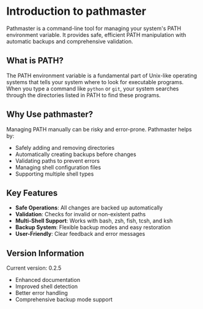 # Introduction to pathmaster

Pathmaster is a command-line tool for managing your system's PATH environment variable. It provides safe, efficient PATH manipulation with automatic backups and comprehensive validation.

## What is PATH?

The PATH environment variable is a fundamental part of Unix-like operating systems that tells your system where to look for executable programs. When you type a command like `python` or `git`, your system searches through the directories listed in PATH to find these programs.

## Why Use pathmaster?

Managing PATH manually can be risky and error-prone. Pathmaster helps by:

- Safely adding and removing directories
- Automatically creating backups before changes
- Validating paths to prevent errors
- Managing shell configuration files
- Supporting multiple shell types

## Key Features

- **Safe Operations**: All changes are backed up automatically
- **Validation**: Checks for invalid or non-existent paths
- **Multi-Shell Support**: Works with bash, zsh, fish, tcsh, and ksh
- **Backup System**: Flexible backup modes and easy restoration
- **User-Friendly**: Clear feedback and error messages

## Version Information

Current version: 0.2.5

- Enhanced documentation
- Improved shell detection
- Better error handling
- Comprehensive backup mode support
